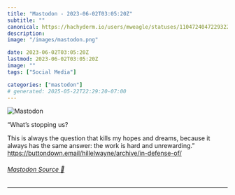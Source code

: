 ```yaml
---
title: "Mastodon - 2023-06-02T03:05:20Z"
subtitle: ""
canonical: https://hachyderm.io/users/mweagle/statuses/110472404722932220
description:
image: "/images/mastodon.png"

date: 2023-06-02T03:05:20Z
lastmod: 2023-06-02T03:05:20Z
image: ""
tags: ["Social Media"]

categories: ["mastodon"]
# generated: 2025-05-22T22:29:20-07:00
---
```

![Mastodon](/images/mastodon.png)

<p>“What’s stopping us?</p><p>This is always the question that kills my hopes and dreams, because it always has the same answer: the work is hard and unrewarding.”<br /><a href="https://buttondown.email/hillelwayne/archive/in-defense-of/" target="_blank" rel="nofollow noopener noreferrer" translate="no"><span class="invisible">https://</span><span class="ellipsis">buttondown.email/hillelwayne/a</span><span class="invisible">rchive/in-defense-of/</span></a></p>


###### [Mastodon Source 🐘](https://hachyderm.io/@mweagle/110472404722932220)

___
